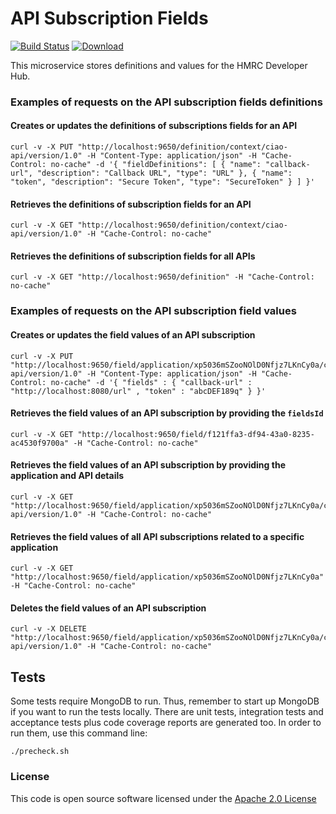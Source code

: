 # API Subscription Fields

[![Build Status](https://travis-ci.org/hmrc/api-subscription-fields.svg)](https://travis-ci.org/hmrc/api-subscription-fields) [ ![Download](https://api.bintray.com/packages/hmrc/releases/api-subscription-fields/images/download.svg) ](https://bintray.com/hmrc/releases/api-subscription-fields/_latestVersion)

This microservice stores definitions and values for the HMRC Developer Hub.


### Examples of requests on the API subscription fields definitions

#### Creates or updates the definitions of subscriptions fields for an API
```
curl -v -X PUT "http://localhost:9650/definition/context/ciao-api/version/1.0" -H "Content-Type: application/json" -H "Cache-Control: no-cache" -d '{ "fieldDefinitions": [ { "name": "callback-url", "description": "Callback URL", "type": "URL" }, { "name": "token", "description": "Secure Token", "type": "SecureToken" } ] }'
```

#### Retrieves the definitions of subscription fields for an API
```
curl -v -X GET "http://localhost:9650/definition/context/ciao-api/version/1.0" -H "Cache-Control: no-cache"
```

#### Retrieves the definitions of subscription fields for all APIs  
```
curl -v -X GET "http://localhost:9650/definition" -H "Cache-Control: no-cache"
```


### Examples of requests on the API subscription field values

#### Creates or updates the field values of an API subscription
```
curl -v -X PUT "http://localhost:9650/field/application/xp5036mSZooNOlD0Nfjz7LKnCy0a/context/ciao-api/version/1.0" -H "Content-Type: application/json" -H "Cache-Control: no-cache" -d '{ "fields" : { "callback-url" : "http://localhost:8080/url" , "token" : "abcDEF189q" } }'
```

#### Retrieves the field values of an API subscription by providing the `fieldsId`
```
curl -v -X GET "http://localhost:9650/field/f121ffa3-df94-43a0-8235-ac4530f9700a" -H "Cache-Control: no-cache"
```

#### Retrieves the field values of an API subscription by providing the application and API details
```
curl -v -X GET "http://localhost:9650/field/application/xp5036mSZooNOlD0Nfjz7LKnCy0a/context/ciao-api/version/1.0" -H "Cache-Control: no-cache"
```

#### Retrieves the field values of all API subscriptions related to a specific application
```
curl -v -X GET "http://localhost:9650/field/application/xp5036mSZooNOlD0Nfjz7LKnCy0a" -H "Cache-Control: no-cache"
```

#### Deletes the field values of an API subscription
```
curl -v -X DELETE "http://localhost:9650/field/application/xp5036mSZooNOlD0Nfjz7LKnCy0a/context/ciao-api/version/1.0" -H "Cache-Control: no-cache"
```


## Tests
Some tests require MongoDB to run. 
Thus, remember to start up MongoDB if you want to run the tests locally.
There are unit tests, integration tests and acceptance tests plus code coverage reports are generated too.
In order to run them, use this command line:
```
./precheck.sh
```


### License

This code is open source software licensed under the [Apache 2.0 License]("http://www.apache.org/licenses/LICENSE-2.0.html")
